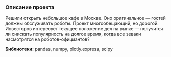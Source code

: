 ### Описание проекта
Решили открыть небольшое кафе в Москве. Оно оригинальное — гостей должны обслуживать роботы. Проект многообещающий, но дорогой. Инвесторов интересует текущее положение дел на рынке — получится ли снискать популярность на долгое время, когда все зеваки насмотрятся на роботов-официантов?

**Библиотеки:** pandas, numpy, plotly.express, scipy



